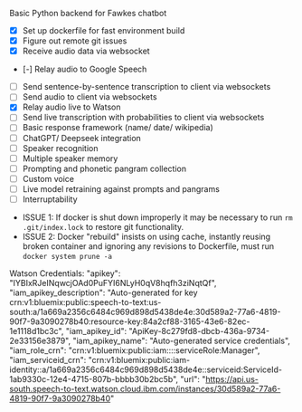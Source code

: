 Basic Python backend for Fawkes chatbot

- [X] Set up dockerfile for fast environment build
- [X] Figure out remote git issues
- [X] Receive audio data via websocket
- [-] Relay audio to Google Speech
- [ ] Send sentence-by-sentence transcription to client via websockets
- [ ] Send audio to client via websockets
- [X] Relay audio live to Watson
- [ ] Send live transcription with probabilities to client via websockets
- [ ] Basic response framework (name/ date/ wikipedia)
- [ ] ChatGPT/ Deepseek integration
- [ ] Speaker recognition
- [ ] Multiple speaker memory
- [ ] Prompting and phonetic pangram collection
- [ ] Custom voice
- [ ] Live model retraining against prompts and pangrams
- [ ] Interruptability

* ISSUE 1: If docker is shut down improperly it may be necessary to run `rm .git/index.lock` to restore git functionality.
* ISSUE 2: Docker "rebuild" insists on using cache, instantly reusing broken container and ignoring any revisions to Dockerfile, must run `docker system prune -a`

Watson Credentials:
  "apikey": "IYBIxRJeINqwcjOAd0PuFYI6NLyH0qV8hqfh3ziNqtQf",
  "iam_apikey_description": "Auto-generated for key crn:v1:bluemix:public:speech-to-text:us-south:a/1a669a2356c6484c969d898d5438de4e:30d589a2-77a6-4819-90f7-9a3090278b40:resource-key:84a2cf88-3165-43e6-82ec-1e1118d1bc3c",
  "iam_apikey_id": "ApiKey-8c279fd8-dbcb-436a-9734-2e33156e3879",
  "iam_apikey_name": "Auto-generated service credentials",
  "iam_role_crn": "crn:v1:bluemix:public:iam::::serviceRole:Manager",
  "iam_serviceid_crn": "crn:v1:bluemix:public:iam-identity::a/1a669a2356c6484c969d898d5438de4e::serviceid:ServiceId-1ab9330c-12e4-4715-807b-bbbb30b2bc5b",
  "url": "https://api.us-south.speech-to-text.watson.cloud.ibm.com/instances/30d589a2-77a6-4819-90f7-9a3090278b40"